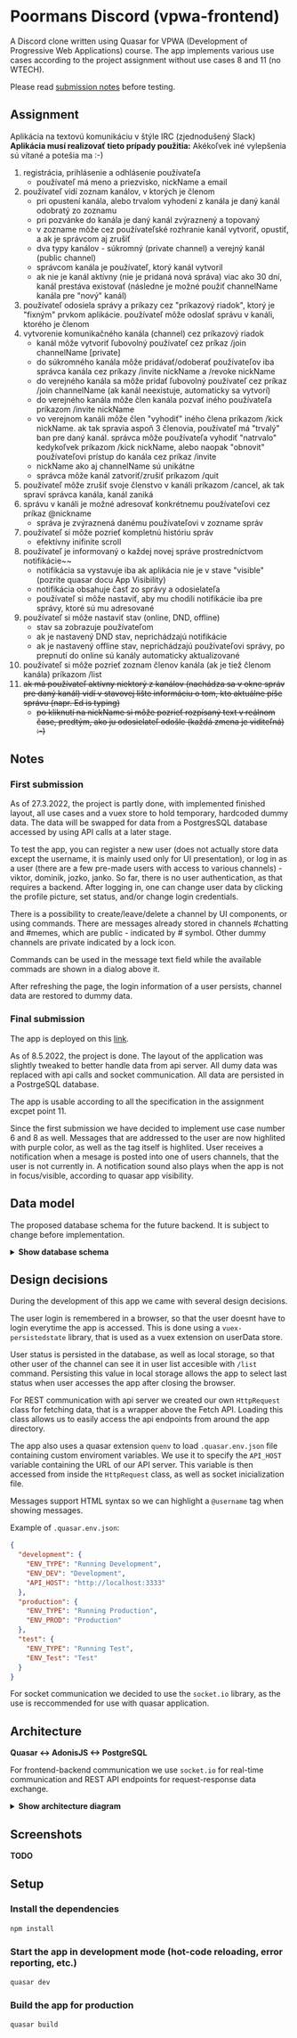 # Poormans Discord (vpwa-frontend)

A Discord clone written using Quasar for VPWA (Development of Progressive Web Applications) course. The app implements various use cases according to the project assignment without use cases 8 and 11 (no WTECH).

Please read [submission notes](#Notes) before testing.

## Assignment

Aplikácia na textovú komunikáciu v štýle IRC (zjednodušený Slack)\
**Aplikácia musí realizovať tieto prípady použitia:**
Akékoľvek iné vylepšenia sú vítané a potešia ma :-)

1. registrácia, prihlásenie a odhlásenie používateľa
   * používateľ má meno a priezvisko, nickName a email
2. používateľ vidí zoznam kanálov, v ktorých je členom
   * pri opustení kanála, alebo trvalom vyhodení z kanála je daný kanál odobratý zo zoznamu
   * pri pozvánke do kanála je daný kanál zvýraznený a topovaný
   * v zozname môže cez používateľské rozhranie kanál vytvoriť, opustiť, a ak je správcom aj zrušiť
   * dva typy kanálov - súkromný (private channel) a verejný kanál (public channel)
   * správcom kanála je používateľ, ktorý kanál vytvoril
   * ak nie je kanál aktívny (nie je pridaná nová správa) viac ako 30 dní, kanál prestáva existovať (následne je možné použiť channelName kanála pre "nový" kanál)
3. používateľ odosiela správy a príkazy cez "príkazový riadok", ktorý je "fixným" prvkom aplikácie. používateľ môže odoslať správu v kanáli, ktorého je členom
4. vytvorenie komunikačného kanála (channel) cez príkazový riadok
    * kanál môže vytvoriť ľubovolný používateľ cez príkaz /join channelName [private]
    * do súkromného kanála môže pridávať/odoberať používateľov iba správca kanála cez príkazy /invite nickName a /revoke nickName
    * do verejného kanála sa môže pridať ľubovolný používateľ cez príkaz /join channelName (ak kanál neexistuje, automaticky sa vytvorí)
    * do verejného kanála môže člen kanála pozvať iného používateľa príkazom /invite nickName
    * vo verejnom kanáli môže člen "vyhodiť" iného člena príkazom /kick nickName. ak tak spravia aspoň 3 členovia, používateľ má "trvalý" ban pre daný kanál. správca môže používateľa vyhodiť "natrvalo" kedykoľvek príkazom /kick nickName, alebo naopak "obnovit" používateľovi prístup do kanála cez príkaz /invite
    * nickName ako aj channelName sú unikátne
    * správca môže kanál zatvoriť/zrušiť príkazom /quit
5. používateľ môže zrušiť svoje členstvo v kanáli príkazom /cancel, ak tak spraví správca kanála, kanál zaniká
6. správu v kanáli je možné adresovať konkrétnemu používateľovi cez príkaz @nickname
    * správa je zvýraznená danému používateľovi v zozname správ
7. používateľ si môže pozrieť kompletnú históriu správ
    * efektívny inifinite scroll
8. používateľ je informovaný o každej novej správe prostredníctvom notifikácie~~
    * notifikácia sa vystavuje iba ak aplikácia nie je v stave "visible" (pozrite quasar docu App Visibility)
    * notifikácia obsahuje časť zo správy a odosielateľa
    * používateľ si môže nastaviť, aby mu chodili notifikácie iba pre správy, ktoré sú mu adresované
9. používateľ si môže nastaviť stav (online, DND, offline)
    * stav sa zobrazuje používateľom
    * ak je nastavený DND stav, neprichádzajú notifikácie
    * ak je nastavený offline stav, neprichádzajú používateľovi správy, po prepnutí do online sú kanály automaticky aktualizované
10. používateľ si môže pozrieť zoznam členov kanála (ak je tiež členom kanála) príkazom /list
11. ~~ak má používateľ aktívny niektorý z kanálov (nachádza sa v okne správ pre daný kanál) vidí v stavovej lište informáciu o tom, kto aktuálne píše správu (napr. Ed is typing)~~
    * ~~po kliknutí na nickName si môže pozrieť rozpísaný text v reálnom čase, predtým, ako ju odosielateľ odošle (každá zmena je viditeľná) :-)~~

## Notes

### First submission

As of 27.3.2022, the project is partly done, with implemented finished layout, all use cases and a vuex store to hold temporary, hardcoded dummy data. The data will be swapped for data from a PostgresSQL database accessed by using API calls at a later stage.

To test the app, you can register a new user (does not actually store data except the username, it is mainly used only for UI presentation), or log in as a user (there are a few pre-made users with access to various channels) - viktor, dominik, jozko, janko. So far, there is no user authentication, as that requires a backend. After logging in, one can change user data by clicking the profile picture, set status, and/or change login credentials.

There is a possibility to create/leave/delete a channel by UI components, or using commands. There are messages already stored in channels #chatting and #memes, which are public - indicated by # symbol. Other dummy channels are private indicated by a lock icon.

Commands can be used in the message text field while the available commads are shown in a dialog above it.

After refreshing the page, the login information of a user persists, channel data are restored to dummy data.

### Final submission

The app is deployed on this [link](http://139.162.130.177:4000/#/).

As of 8.5.2022, the project is done. The layout of the application was slightly tweaked to better handle data from api server. All dumy data was replaced with api calls and socket communication. All data are persisted in a PostrgeSQL database.

The app is usable according to all the specification in the assignment excpet point 11.

Since the first submission we have decided to implement use case number 6 and 8 as well. Messages that are addressed to the user are now highlited with purple color, as well as the tag itself is highlited. User receives a notification when a mesage is posted into one of users channels, that the user is not currently in. A notification sound also plays when the app is not in focus/visible, according to quasar app visibility.

## Data model

The proposed database schema for the future backend. It is subject to change before implementation.

<details>
<summary><b>Show database schema</b></summary>

![db_schema](db_schema.svg)

</details>

## Design decisions

During the development of this app we came with several design decisions.

The user login is remembered in a browser, so that the user doesnt have to login everytime the app is accessed. This is done using a `vuex-persistedstate` library, that is used as a vuex extension on userData store.

User status is persisted in the database, as well as local storage, so that other user of the channel can see it in user list accesible with `/list` command. Persisting this value in local storage allows the app to select last status when user accesses the app after closing the browser.

For REST communication with api server we created our own `HttpRequest` class for fetching data, that is a wrapper above the Fetch API. Loading this class allows us to easily access the api endpoints from around the app directory.

The app also uses a quasar extension `quenv` to load `.quasar.env.json` file containing custom enviroment variables. We use it to specify the `API_HOST` variable containing the URL of our API server. This variable is then accessed from inside the `HttpRequest` class, as well as socket inicialization file.

Messages support HTML syntax so we can highlight a `@username` tag when showing messages.

Example of `.quasar.env.json`:

```json
{
  "development": {
    "ENV_TYPE": "Running Development",
    "ENV_DEV": "Development",
    "API_HOST": "http://localhost:3333"
  },
  "production": {
    "ENV_TYPE": "Running Production",
    "ENV_PROD": "Production"
  },
  "test": {
    "ENV_TYPE": "Running Test",
    "ENV_Test": "Test"
  }
}

```

For socket communication we decided to use the `socket.io` library, as the use is reccommended for use with quasar application.

## Architecture

**Quasar <-> AdonisJS <-> PostgreSQL**

For frontend-backend communication we use `socket.io` for real-time communication and REST API endpoints for request-response data exchange.

<details>
<summary><b>Show architecture diagram</b></summary>

![db_schema](architecture.svg)

</details>

## Screenshots

**TODO**

## Setup

### Install the dependencies

```bash
npm install
```

### Start the app in development mode (hot-code reloading, error reporting, etc.)

```bash
quasar dev
```

### Build the app for production

```bash
quasar build
```
